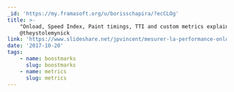```yaml
---
_id: 'https://my.framasoft.org/u/borisschapira/?ecCLOg'
title: >-
    "Onload, Speed Index, Paint timings, TTI and custom metrics explained",
    @theystolemynick
link: 'https://www.slideshare.net/jpvincent/mesurer-la-performance-onload-pages'
date: '2017-10-20'
tags:
    - name: boostmarks
      slug: boostmarks
    - name: metrics
      slug: metrics
---
```


<div class="markdown"><p></p></div>
